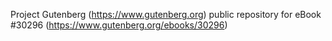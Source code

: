 Project Gutenberg (https://www.gutenberg.org) public repository for eBook #30296 (https://www.gutenberg.org/ebooks/30296)
